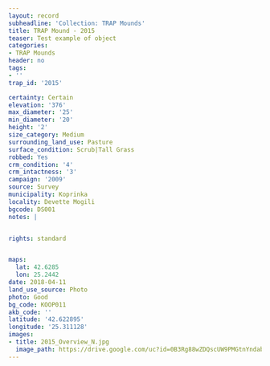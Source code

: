 ```yaml
---
layout: record
subheadline: 'Collection: TRAP Mounds'
title: TRAP Mound - 2015
teaser: Test example of object
categories:
- TRAP Mounds
header: no
tags:
- ''
trap_id: '2015'

certainty: Certain
elevation: '376'
max_diameter: '25'
min_diameter: '20'
height: '2'
size_category: Medium
surrounding_land_use: Pasture
surface_condition: Scrub|Tall Grass
robbed: Yes
crm_condition: '4'
crm_intactness: '3'
campaign: '2009'
source: Survey
municipality: Koprinka
locality: Devette Mogili
bgcode: DS001
notes: |


rights: standard


maps:
  lat: 42.6285
  lon: 25.2442
date: 2018-04-11
land_use_source: Photo
photo: Good
bg_code: KOOP011
akb_code: ''
latitude: '42.622895'
longitude: '25.311128'
images:
- title: 2015_Overview_N.jpg
  image_path: https://drive.google.com/uc?id=0B3Rg88wZDQscUW9PMGtnYndabGM
---
```

